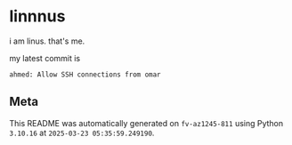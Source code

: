 # linnnus

i am linus. that's me.

my latest commit is

```
ahmed: Allow SSH connections from omar
```

## Meta

This README was automatically generated on `fv-az1245-811` using Python
`3.10.16` at `2025-03-23 05:35:59.249190`.
